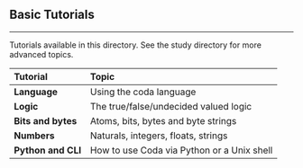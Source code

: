 
## Basic Tutorials ##

-----
Tutorials available in this directory.  See the study directory for more advanced topics. 

|    Tutorial    |     Topic     |
|:---------------|:--------------|
| **Language**   | Using the coda language |
| **Logic**      | The true/false/undecided valued logic |
| **Bits and bytes** | Atoms, bits, bytes and byte strings |
| **Numbers** | Naturals, integers, floats, strings |
| **Python and CLI** | How to use Coda via Python or a Unix shell |
